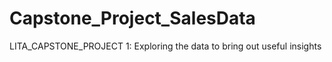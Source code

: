 # Capstone_Project_SalesData
LITA_CAPSTONE_PROJECT 1: Exploring the data to bring out useful insights
## 
